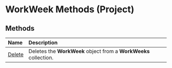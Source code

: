 
# WorkWeek Methods (Project)

## Methods



|**Name**|**Description**|
|:-----|:-----|
|[Delete](c795138f-b1c8-8d2e-a9af-4bf26fbf7c46.md)|Deletes the  **WorkWeek** object from a **WorkWeeks** collection.|
